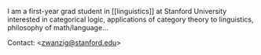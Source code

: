 I am a first-year grad student in [[linguistics]] at Stanford University interested in categorical logic, applications of category theory to linguistics, philosophy of math/language...

Contact: &lt;zwanzig@stanford.edu> 